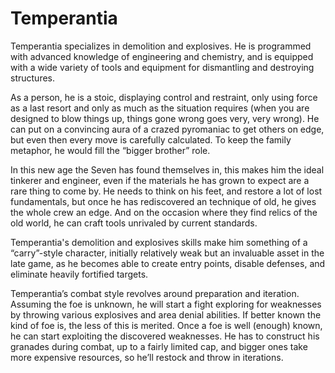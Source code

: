 # Temperantia

Temperantia specializes in demolition and explosives. He is programmed with advanced knowledge of engineering and chemistry, and is equipped with a wide variety of tools and equipment for dismantling and destroying structures.

As a person, he is a stoic, displaying control and restraint, only using force as a last resort and only as much as the situation requires (when you are designed to blow things up, things gone wrong goes very, very wrong). He can put on a convincing aura of a crazed pyromaniac to get others on edge, but even then every move is carefully calculated. To keep the family metaphor, he would fill the “bigger brother” role.

In this new age the Seven has found themselves in, this makes him the ideal tinkerer and engineer, even if the materials he has grown to expect are a rare thing to come by. He needs to think on his feet, and restore a lot of lost fundamentals, but once he has rediscovered an technique of old, he gives the whole crew an edge. And on the occasion where they find relics of the old world, he can craft tools unrivaled by current standards.

Temperantia's demolition and explosives skills make him something of a “carry”-style character, initially relatively weak but an invaluable asset in the late game, as he becomes able to create entry points, disable defenses, and eliminate heavily fortified targets.

Temperantia’s combat style revolves around preparation and iteration. Assuming the foe is unknown, he will start a fight exploring for weaknesses by throwing various explosives and area denial abilities. If better known the kind of foe is, the less of this is merited. Once a foe is well (enough) known, he can start exploiting the discovered weaknesses. He has to construct his granades during combat, up to a fairly limited cap, and bigger ones take more expensive resources, so he’ll restock and throw in iterations.
